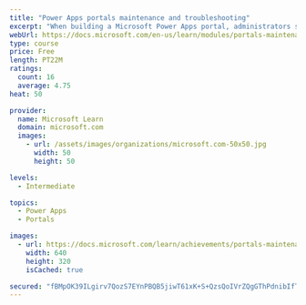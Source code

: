 ```yaml
---
title: "Power Apps portals maintenance and troubleshooting"
excerpt: "When building a Microsoft Power Apps portal, administrators should consider various techniques, best practices, and features. This module will cover the various troubleshooting tools that are available and explain the importance of using the Portal Checker tool."
webUrl: https://docs.microsoft.com/en-us/learn/modules/portals-maintenance-troubleshooting/
type: course
price: Free
length: PT22M
ratings:
  count: 16
  average: 4.75
heat: 50

provider:
  name: Microsoft Learn
  domain: microsoft.com
  images:
    - url: /assets/images/organizations/microsoft.com-50x50.jpg
      width: 50
      height: 50

levels:
  - Intermediate

topics:
  - Power Apps
  - Portals

images:
  - url: https://docs.microsoft.com/learn/achievements/portals-maintenance-troubleshooting-social.png
    width: 640
    height: 320
    isCached: true

secured: "fBMpOK39ILgirv7QozS7EYnPBQB5jiwT61xK+S+QzsQoIVrZQgGThPdnibIfT75JxjyQKD+C3sMynloAeIqhKiDgn/KyWkmDCIjF+SOCMxqueM62C1/NaNx/2jQsgRLukUNTBMazyAH8iPfg3FvNiyO3H+gMscB/1tiZ5UuFsPUXSkwps2ChPjcEkamFCpKFYCtZSH4F2XwOr/JzdABnhO0CAZySh50fsUgnMjQ047wk85MpJCiGdhAIw2z306p3P2yn1OuAnF/p02mnfNP9enCBuACNBWhH/Kv7FzOQqKhV9mq0tUq1ETmQtDQHONqqULDRIMUc+FESSXuEroHEXYbOB6NWWZ6NqjJgw/tlcUcNx+qRsZ4wx3/Vam7QWz7gzewkSYQ6CerBuDJlKVXoS7PcE1BkiE5cOsKawIQOtNk=;joQQYwX7CeXZSd9fp6Ezig=="
---
```


